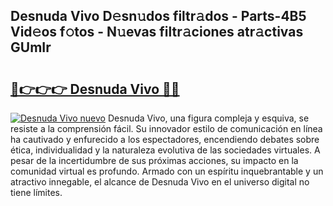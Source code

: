 ## Desnuda Vivo D𝚎sn𝚞dos filtr𝚊dos - Parts-4B5 Vid𝚎os f𝚘tos - N𝚞evas filtr𝚊ciones atr𝚊ctivas GUmIr

# <h2><a href="http://mb5bl3t.tromn.icu/?c=Desnuda+Vivo">🔗👉👉👉 Desnuda Vivo 🔗🔗</a></h2>

[![Desnuda Vivo nuevo](https://i.imgur.com/pEAQMta.gif)](http://mb5bl3t.tromn.icu/?c=Desnuda+Vivo)
Desnuda Vivo, una figura compleja y esquiva, se resiste a la comprensión fácil. Su innovador estilo de comunicación en línea ha cautivado y enfurecido a los espectadores, encendiendo debates sobre ética, individualidad y la naturaleza evolutiva de las sociedades virtuales. A pesar de la incertidumbre de sus próximas acciones, su impacto en la comunidad virtual es profundo. Armado con un espíritu inquebrantable y un atractivo innegable, el alcance de Desnuda Vivo en el universo digital no tiene límites.
